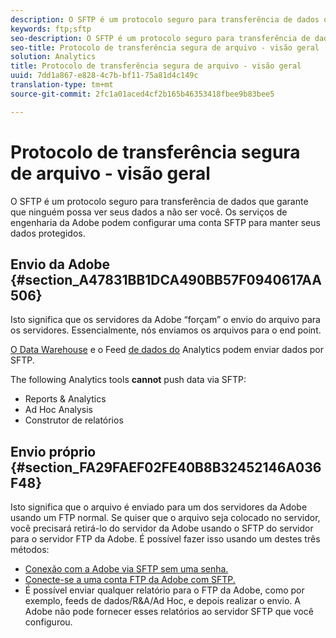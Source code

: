 ```yaml
---
description: O SFTP é um protocolo seguro para transferência de dados que garante que ninguém possa ver seus dados a não ser você. Os serviços de engenharia da Adobe podem configurar uma conta SFTP para manter seus dados protegidos.
keywords: ftp;sftp
seo-description: O SFTP é um protocolo seguro para transferência de dados que garante que ninguém possa ver seus dados a não ser você. Os serviços de engenharia da Adobe podem configurar uma conta SFTP para manter seus dados protegidos.
seo-title: Protocolo de transferência segura de arquivo - visão geral
solution: Analytics
title: Protocolo de transferência segura de arquivo - visão geral
uuid: 7dd1a867-e828-4c7b-bf11-75a81d4c149c
translation-type: tm+mt
source-git-commit: 2fc1a01aced4cf2b165b46353418fbee9b83bee5

---
```



# Protocolo de transferência segura de arquivo - visão geral

O SFTP é um protocolo seguro para transferência de dados que garante que ninguém possa ver seus dados a não ser você. Os serviços de engenharia da Adobe podem configurar uma conta SFTP para manter seus dados protegidos.

## Envio da Adobe {#section_A47831BB1DCA490BB57F0940617AA506}

Isto significa que os servidores da Adobe “forçam” o envio do arquivo para os servidores. Essencialmente, nós enviamos os arquivos para o end point.

[O Data Warehouse](/help/export/ftp-and-sftp/c-sftp/ftp-sftp-dw.md) e o Feed [de dados do](https://marketing.adobe.com/resources/help/en_US/reference/analytics-data-feed.html) Analytics podem enviar dados por SFTP.

The following Analytics tools **cannot** push data via SFTP:

* Reports &amp; Analytics
* Ad Hoc Analysis
* Construtor de relatórios

## Envio próprio {#section_FA29FAEF02FE40B8B32452146A036F48}

Isto significa que o arquivo é enviado para um dos servidores da Adobe usando um FTP normal. Se quiser que o arquivo seja colocado no servidor, você precisará retirá-lo do servidor da Adobe usando o SFTP do servidor para o servidor FTP da Adobe. É possível fazer isso usando um destes três métodos:

* [Conexão com a Adobe via SFTP sem uma senha.](/help/export/ftp-and-sftp/c-sftp/ftp-sftp-cert-auth.md)
* [Conecte-se a uma conta FTP da Adobe com SFTP.](/help/export/ftp-and-sftp/c-sftp/ftp-sftp-connect.md)
* É possível enviar qualquer relatório para o FTP da Adobe, como por exemplo, feeds de dados/R&amp;A/Ad Hoc, e depois realizar o envio. A Adobe não pode fornecer esses relatórios ao servidor SFTP que você configurou.

